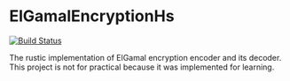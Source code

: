 # ElGamalEncryptionHs

[![Build Status](https://travis-ci.org/falgon/ElgamalEncryptionHs.svg?branch=master)](https://travis-ci.org/falgon/ElgamalEncryptionHs)

The rustic implementation of ElGamal encryption encoder and its decoder. 
This project is not for practical because it was implemented for learning.
